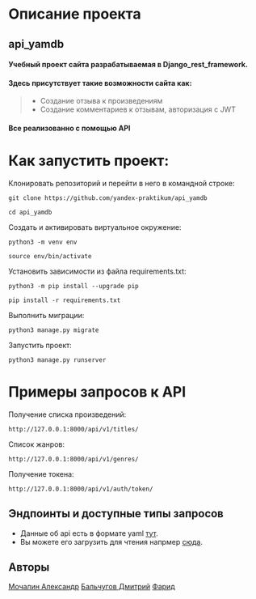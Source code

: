 # Описание проекта
## api_yamdb
#### Учебный проект сайта разрабатываемая в Django_rest_framework.
#### Здесь присутствует такие возможности сайта как: 
> - Создание отзыва к произведениям
> - Создание комментариев к отзывам, авторизация с JWT
#### Все реализованно с помощью API

# Как запустить проект:

Клонировать репозиторий и перейти в него в командной строке:

```
git clone https://github.com/yandex-praktikum/api_yamdb
```

```
cd api_yamdb
```

Cоздать и активировать виртуальное окружение:

```
python3 -m venv env
```

```
source env/bin/activate
```

Установить зависимости из файла requirements.txt:

```
python3 -m pip install --upgrade pip
```

```
pip install -r requirements.txt
```

Выполнить миграции:

```
python3 manage.py migrate
```

Запустить проект:

```
python3 manage.py runserver
```

# Примеры запросов к API

Получение списка произведений:
```
http://127.0.0.1:8000/api/v1/titles/
```
Список жанров:
```
http://127.0.0.1:8000/api/v1/genres/
```
Получение токена:
```
http://127.0.0.1:8000/api/v1/auth/token/
```

## Эндпоинты и доступные типы запросов
- Данные об api есть в формате yaml [тут](https://github.com/Rayder7/api_yamdb/blob/master/api_yamdb/static/redoc.yaml).
- Вы можете его загрузить для чтения напрмер [сюда](https://editor.swagger.io/).


## Авторы
[Мочалин Александр](https://github.com/Rayder7 "Github page")
[Бальчугов Дмитрий](https://github.com/Lickan00 "Github page")
[Фарид](https://github.com/freddy7753 "Github page")



